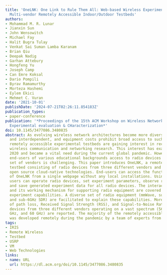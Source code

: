 ```yaml
---
title: 'OneLNK: One Link to Rule Them All: Web-based Wireless Experimentation for
  Multi-vendor Remotely Accessible Indoor/Outdoor Testbeds'
authors:
- Mohammad M. R. Lunar
- Jianxin Sun
- John Wensowitch
- Michael Fay
- Halit Bugra Tulay
- Venkat Sai Suman Lamba Karanam
- Brian Qiu
- Deepak Nadig
- Garhan Attebury
- Hongfeng Yu
- Joseph Camp
- Can Emre Koksal
- Dario Pompili
- Byrav Ramamurthy
- Morteza Hashemi
- Eylem Ekici
- Mehmet C. Vuran
date: '2021-10-01'
publishDate: '2024-07-21T02:26:11.854183Z'
publication_types:
- paper-conference
publication: '*Proceedings of the 15th ACM Workshop on Wireless Network Testbeds,
  Experimental evaluation & CHaracterization*'
doi: 10.1145/3477086.3480835
abstract: As evolving wireless network architectures become more diverse, complex,
  and interdependent, and equipment costs prohibit broad access to such networks,
  remotely accessible experimental testbeds are gaining interest in recent years in
  wireless communication and networking research. This interest has exacerbated in
  2020 and became a vital need during the current global pandemic. However, providing
  end-users of various educational backgrounds access to radio devices from a heterogeneous
  set of vendors is challenging. This paper introduces OneLNK, a remotely accessible
  testbed consisting of radio devices from three different vendors and developed using
  open source cloud-native technologies. End-users can access the functionalities
  of OneLNK from a single webpage without any local installations. Using the web URL,
  users can operate radio devices, set experiment parameters, observe results in real-time,
  and save generated experiment data for all radio devices. The interactive web UI
  and its working mechanism for supporting radio equipment are covered with specific
  experiment capabilities. A diverse set of radio equipment (mmWave, sub-GHz SDR,
  and sub-6GHz SDR) are facilitated to explain these capabilities. Moreover, measurements
  of path loss, Received Signal Strength (RSS), and Signal-to-Noise Ratio (SNR) using
  devices from three different vendors operating on a vast spectrum (568 MHz, 5.8
  GHz, and 60 GHz) are reported. The majority of the remotely accessible OneLNK platform
  was developed remotely during the pandemic by a team of experts from five U.S. states.
tags:
- IRIS
- Remote Wireless
- Testbed
- USRP
- VM
- Web Technologies
links:
- name: URL
  url: https://dl.acm.org/doi/10.1145/3477086.3480835
---
```

